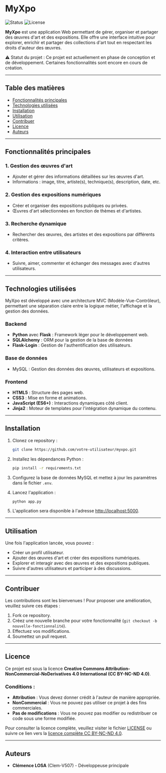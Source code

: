 # MyXpo

![Status](https://img.shields.io/badge/status-WIP%20(Work%20in%20Progress)-yellow.svg)
![License](https://img.shields.io/badge/license-CC--BY--NC--ND--4.0-blue.svg)

**MyXpo** est une application Web permettant de gérer, organiser et partager des œuvres d'art et des expositions. Elle offre une interface intuitive pour explorer, enrichir et partager des collections d'art tout en respectant les droits d'auteur des œuvres.

⚠️ Statut du projet : Ce projet est actuellement en phase de conception et de développement. Certaines fonctionnalités sont encore en cours de création.

---

## Table des matières
- [Fonctionnalités principales](#fonctionnalités-principales)
- [Technologies utilisées](#technologies-utilisées)
- [Installation](#installation)
- [Utilisation](#utilisation)
- [Contribuer](#contribuer)
- [Licence](#licence)
- [Auteurs](#auteurs)

---

## Fonctionnalités principales

### 1. Gestion des œuvres d'art
- Ajouter et gérer des informations détaillées sur les œuvres d'art.
- Informations : image, titre, artiste(s), technique(s), description, date, etc.

### 2. Gestion des expositions numériques
- Créer et organiser des expositions publiques ou privées.
- Œuvres d'art sélectionnées en fonction de thèmes et d'artistes.

### 3. Recherche dynamique
- Rechercher des œuvres, des artistes et des expositions par différents critères.

### 4. Interaction entre utilisateurs
- Suivre, aimer, commenter et échanger des messages avec d'autres utilisateurs.

---

## Technologies utilisées

MyXpo est développé avec une architecture MVC (Modèle-Vue-Contrôleur), permettant une séparation claire entre la logique métier, l'affichage et la gestion des données.

### Backend
- **Python** avec **Flask** : Framework léger pour le développement web.
- **SQLAlchemy** : ORM pour la gestion de la base de données
- **Flask-Login** : Gestion de l'authentification des utilisateurs.

### Base de données
- MySQL : Gestion des données des œuvres, utilisateurs et expositions.

### Frontend
- **HTML5** : Structure des pages web.
- **CSS3** : Mise en forme et animations.
- **JavaScript (ES6+)** : Interactions dynamiques côté client.
- **Jinja2** : Moteur de templates pour l'intégration dynamique du contenu.

---

## Installation

1. Clonez ce repository :
   ```bash
   git clone https://github.com/votre-utilisateur/myxpo.git
   ```

2. Installez les dépendances Python :
   ```bash
   pip install -r requirements.txt
   ```

3. Configurez la base de données MySQL et mettez à jour les paramètres dans le fichier `.env`.

4. Lancez l'application :
   ```bash
   python app.py
   ```

5. L'application sera disponible à l'adresse [http://localhost:5000](http://localhost:5000).

---

## Utilisation

Une fois l'application lancée, vous pouvez :
- Créer un profil utilisateur.
- Ajouter des œuvres d'art et créer des expositions numériques.
- Explorer et interagir avec des œuvres et des expositions publiques.
- Suivre d'autres utilisateurs et participer à des discussions.

---

## Contribuer

Les contributions sont les bienvenues ! Pour proposer une amélioration, veuillez suivre ces étapes :

1. Fork ce repository.
2. Créez une nouvelle branche pour votre fonctionnalité (`git checkout -b nouvelle-fonctionnalité`).
3. Effectuez vos modifications.
4. Soumettez un pull request.

---

## Licence

Ce projet est sous la licence **Creative Commons Attribution-NonCommercial-NoDerivatives 4.0 International (CC BY-NC-ND 4.0)**.

### Conditions :
- **Attribution** : Vous devez donner crédit à l'auteur de manière appropriée.
- **NonCommercial** : Vous ne pouvez pas utiliser ce projet à des fins commerciales.
- **Pas de modifications** : Vous ne pouvez pas modifier ou redistribuer ce code sous une forme modifiée.

Pour consulter la licence complète, veuillez visiter le fichier [LICENSE](./LICENSE) ou suivre ce lien vers la [licence complète CC BY-NC-ND 4.0](https://creativecommons.org/licenses/by-nc-nd/4.0/).

---

## Auteurs

- **Clémence LOSA** (Clem-V507) - Développeuse principale